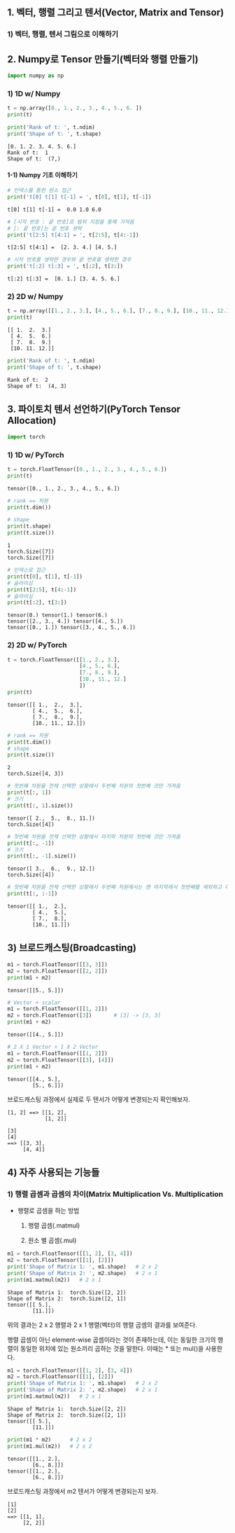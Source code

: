 ## 1. 벡터, 행렬 그리고 텐서(Vector, Matrix and Tensor)

### 1) 벡터, 행렬, 텐서 그림으로 이해하기

## 2. Numpy로 Tensor 만들기(벡터와 행렬 만들기)


```python
import numpy as np
```

### 1) 1D w/ Numpy


```python
t = np.array([0., 1., 2., 3., 4., 5., 6. ])
print(t)

print('Rank of t: ', t.ndim)
print('Shape of t: ', t.shape)
```

    [0. 1. 2. 3. 4. 5. 6.]
    Rank of t:  1
    Shape of t:  (7,)
    

#### 1-1) Numpy 기초 이해하기


```python
# 인덱스를 통한 원소 접근
print('t[0] t[1] t[-1] = ', t[0], t[1], t[-1])
```

    t[0] t[1] t[-1] =  0.0 1.0 6.0
    


```python
# [시작 번호 : 끝 번호]로 범위 지정을 통해 가져옴
# [: 끝 번호]는 끝 번호 생략
print('t[2:5] t[4:1] = ', t[2:5], t[4:-1])
```

    t[2:5] t[4:1] =  [2. 3. 4.] [4. 5.]
    


```python
# 시작 번호를 생략한 경우와 끝 번호를 생략한 경우
print('t[:2] t[:3] = ', t[:2], t[3:])
```

    t[:2] t[:3] =  [0. 1.] [3. 4. 5. 6.]
    

### 2) 2D w/ Numpy


```python
t = np.array([[1., 2., 3.], [4., 5., 6.], [7., 8., 9.], [10., 11., 12.]])
print(t)
```

    [[ 1.  2.  3.]
     [ 4.  5.  6.]
     [ 7.  8.  9.]
     [10. 11. 12.]]
    


```python
print('Rank of t: ', t.ndim)
print('Shape of t: ', t.shape)
```

    Rank of t:  2
    Shape of t:  (4, 3)
    

## 3. 파이토치 텐서 선언하기(PyTorch Tensor Allocation)


```python
import torch
```

### 1) 1D w/ PyTorch


```python
t = torch.FloatTensor([0., 1., 2., 3., 4., 5., 6.])
print(t)
```

    tensor([0., 1., 2., 3., 4., 5., 6.])
    


```python
# rank == 차원
print(t.dim())

# shape
print(t.shape)
print(t.size())
```

    1
    torch.Size([7])
    torch.Size([7])
    


```python
# 인덱스로 접근
print(t[0], t[1], t[-1])
# 슬라이싱
print(t[2:5], t[4:-1])
# 슬라이싱
print(t[:2], t[3:])
```

    tensor(0.) tensor(1.) tensor(6.)
    tensor([2., 3., 4.]) tensor([4., 5.])
    tensor([0., 1.]) tensor([3., 4., 5., 6.])
    

### 2) 2D w/ PyTorch


```python
t = torch.FloatTensor([[1., 2., 3.],
                       [4., 5., 6.],
                       [7., 8., 9.],
                       [10., 11., 12.]
                       ])
print(t)
```

    tensor([[ 1.,  2.,  3.],
            [ 4.,  5.,  6.],
            [ 7.,  8.,  9.],
            [10., 11., 12.]])
    


```python
# rank == 차원
print(t.dim())
# shape
print(t.size())
```

    2
    torch.Size([4, 3])
    


```python
# 첫번째 차원을 전체 선택한 상황에서 두번째 차원의 첫번째 것만 가져옴
print(t[:, 1])
# 크기
print(t[:, 1].size())
```

    tensor([ 2.,  5.,  8., 11.])
    torch.Size([4])
    


```python
# 첫번째 차원을 전체 선택한 상황에서 마지막 차원의 첫번째 것만 가져옴
print(t[:, -1])
# 크기
print(t[:, -1].size())
```

    tensor([ 3.,  6.,  9., 12.])
    torch.Size([4])
    


```python
# 첫번째 차원을 전체 선택한 상황에서 두번째 차원에서는 맨 마지막에서 첫번째를 제외하고 다 가져옴
print(t[:, :-1])
```

    tensor([[ 1.,  2.],
            [ 4.,  5.],
            [ 7.,  8.],
            [10., 11.]])
    

## 3) 브로드캐스팅(Broadcasting)


```python
m1 = torch.FloatTensor([[3, 3]])
m2 = torch.FloatTensor([[2, 2]])
print(m1 + m2)
```

    tensor([[5., 5.]])
    


```python
# Vector + scalar
m1 = torch.FloatTensor([[1, 2]])
m2 = torch.FloatTensor([3])       # [3] -> [3, 3]
print(m1 + m2)
```

    tensor([[4., 5.]])
    


```python
# 2 X 1 Vector + 1 X 2 Vector
m1 = torch.FloatTensor([[1, 2]])
m2 = torch.FloatTensor([[3], [4]])
print(m1 + m2)   
```

    tensor([[4., 5.],
            [5., 6.]])
    

브로드캐스팅 과정에서 실제로 두 텐서가 어떻게 변경되는지 확인해보자.

```
[1, 2] ==> [[1, 2],
            [1, 2]]
```
```
[3]
[4]
==> [[3, 3],
     [4, 4]]
```

## 4) 자주 사용되는 기능들

### 1) 행렬 곱셈과 곱셈의 차이(Matrix Multiplication Vs. Multiplication

- 행렬로 곱셈을 하는 방법

    1) 행렬 곱셈(.matmul)

    2) 원소 별 곱셈(.mul)


```python
m1 = torch.FloatTensor([[1, 2], [3, 4]])
m2 = torch.FloatTensor([[1], [2]])
print('Shape of Matrix 1: ', m1.shape)   # 2 x 2
print('Shape of Matrix 2: ', m2.shape)   # 2 x 1
print(m1.matmul(m2))   # 2 x 1
```

    Shape of Matrix 1:  torch.Size([2, 2])
    Shape of Matrix 2:  torch.Size([2, 1])
    tensor([[ 5.],
            [11.]])
    

위의 결과는 2 x 2 행렬과 2 x 1 행렬(벡터)의 행렬 곱셈의 결과를 보여준다.

행렬 곱셈이 아닌 element-wise 곱셈이라는 것이 존재하는데, 이는 동일한 크기의 행렬이 동일한 위치에 있는 원소끼리 곱하는 것을 말한다. 이때는 * 또는 mul()을 사용한다.


```python
m1 = torch.FloatTensor([[1, 2], [3, 4]])
m2 = torch.FloatTensor([[1], [2]])
print('Shape of Matrix 1: ', m1.shape)   # 2 x 2
print('Shape of Matrix 2: ', m2.shape)   # 2 x 1
print(m1.matmul(m2))   # 2 x 1
```

    Shape of Matrix 1:  torch.Size([2, 2])
    Shape of Matrix 2:  torch.Size([2, 1])
    tensor([[ 5.],
            [11.]])
    


```python
print(m1 * m2)      # 2 x 2
print(m1.mul(m2))   # 2 x 2
```

    tensor([[1., 2.],
            [6., 8.]])
    tensor([[1., 2.],
            [6., 8.]])
    

브로드캐스팅 과정에서 m2 텐서가 어떻게 변경되는지 보자.

```
[1]
[2]
==> [[1, 1],
     [2, 2]]
```


```python

```
